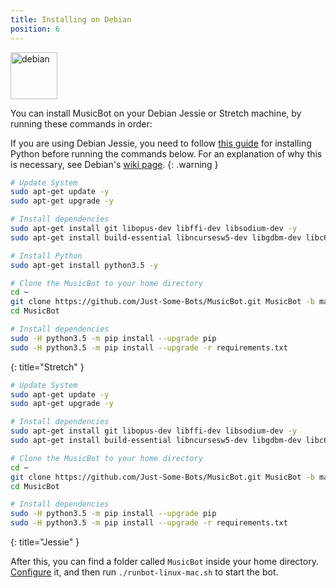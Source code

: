 ```yaml
---
title: Installing on Debian
position: 6
---
```


<img class="doc-img" src="images/debian.png" alt="debian" style="width: 75px;"/>

You can install MusicBot on your Debian Jessie or Stretch machine, by running these commands in order:

If you are using Debian Jessie, you need to follow [this guide](https://gist.github.com/jaydenkieran/75b2bbc32b5b70c4fdfb161ecdb6daa2) for installing Python before running the commands below. For an explanation of why this is necessary, see Debian's [wiki page](https://wiki.debian.org/DontBreakDebian).
{: .warning }

~~~ bash
# Update System
sudo apt-get update -y
sudo apt-get upgrade -y

# Install dependencies
sudo apt-get install git libopus-dev libffi-dev libsodium-dev -y
sudo apt-get install build-essential libncursesw5-dev libgdbm-dev libc6-dev zlib1g-dev libsqlite3-dev tk-dev libssl-dev openssl -y

# Install Python
sudo apt-get install python3.5 -y

# Clone the MusicBot to your home directory
cd ~
git clone https://github.com/Just-Some-Bots/MusicBot.git MusicBot -b master
cd MusicBot

# Install dependencies
sudo -H python3.5 -m pip install --upgrade pip
sudo -H python3.5 -m pip install --upgrade -r requirements.txt
~~~
{: title="Stretch" }

~~~ bash
# Update System
sudo apt-get update -y
sudo apt-get upgrade -y

# Install dependencies
sudo apt-get install git libopus-dev libffi-dev libsodium-dev -y
sudo apt-get install build-essential libncursesw5-dev libgdbm-dev libc6-dev zlib1g-dev libsqlite3-dev tk-dev libssl-dev openssl -y

# Clone the MusicBot to your home directory
cd ~
git clone https://github.com/Just-Some-Bots/MusicBot.git MusicBot -b master
cd MusicBot

# Install dependencies
sudo -H python3.5 -m pip install --upgrade pip
sudo -H python3.5 -m pip install --upgrade -r requirements.txt
~~~
{: title="Jessie" }

After this, you can find a folder called `MusicBot` inside your home directory. [Configure](#guidesconfiguration) it, and then run `./runbot-linux-mac.sh` to start the bot.
